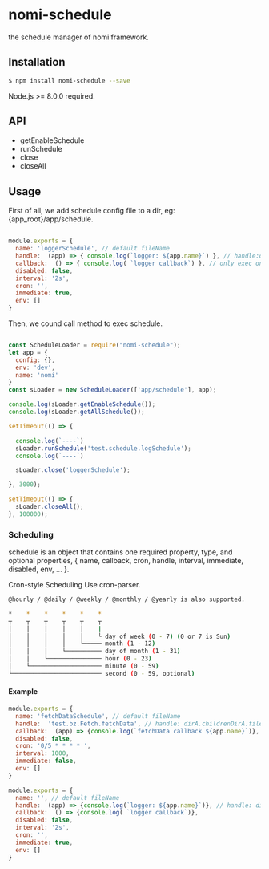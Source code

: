 # nomi-schedule

the schedule manager of nomi framework.

## Installation

``` bash
$ npm install nomi-schedule --save
```

Node.js >= 8.0.0  required.

## API

- getEnableSchedule
- runSchedule
- close
- closeAll

## Usage

First of all, we add schedule config file to a dir, eg: {app_root}/app/schedule.

``` javascript

module.exports = {
  name: 'loggerSchedule', // default fileName 
  handle:  (app) => { console.log(`logger: ${app.name}`) }, // handle:dirA.childrenDirA.file.method
  callback:  () => { console.log( `logger callback`) }, // only exec once
  disabled: false,
  interval: '2s',
  cron: '',
  immediate: true,
  env: []
}
```

Then, we cound call method to exec schedule.

``` javascript

const ScheduleLoader = require("nomi-schedule");
let app = {
  config: {},
  env: 'dev',
  name: 'nomi'
}
const sLoader = new ScheduleLoader(['app/schedule'], app);

console.log(sLoader.getEnableSchedule());
console.log(sLoader.getAllSchedule());

setTimeout(() => {

  console.log(`----`)
  sLoader.runSchedule('test.schedule.logSchedule');
  console.log(`----`)

  sLoader.close('loggerSchedule');

}, 3000);

setTimeout(() => {
  sLoader.closeAll();
}, 100000);

```

### Scheduling

schedule is an object that contains one required property, type, and optional properties, { name, callback, cron, handle, interval, immediate, disabled, env, ... }.

Cron-style Scheduling
Use cron-parser.

``` bash 
@hourly / @daily / @weekly / @monthly / @yearly is also supported.

*    *    *    *    *    *
┬    ┬    ┬    ┬    ┬    ┬
│    │    │    │    │    |
│    │    │    │    │    └ day of week (0 - 7) (0 or 7 is Sun)
│    │    │    │    └───── month (1 - 12)
│    │    │    └────────── day of month (1 - 31)
│    │    └─────────────── hour (0 - 23)
│    └──────────────────── minute (0 - 59)
└───────────────────────── second (0 - 59, optional)

```

#### Example

``` javascript
module.exports = {
  name: 'fetchDataSchedule', // default fileName 
  handle:  'test.bz.Fetch.fetchData', // handle: dirA.childrenDirA.file.method
  callback:  (app) => {console.log(`fetchData callback ${app.name}`)}, // only exec once
  disabled: false,
  cron: '0/5 * * * * ',
  interval: 1000,
  immediate: false,
  env: []
}
```

``` javascript
module.exports = {
  name: '', // default fileName 
  handle:  (app) => {console.log(`logger: ${app.name}`)}, // handle: dirA.childrenDirA.file.method
  callback:  () => {console.log( `logger callback`)}, 
  disabled: false,
  interval: '2s',
  cron: '',
  immediate: true,
  env: []
}
```

